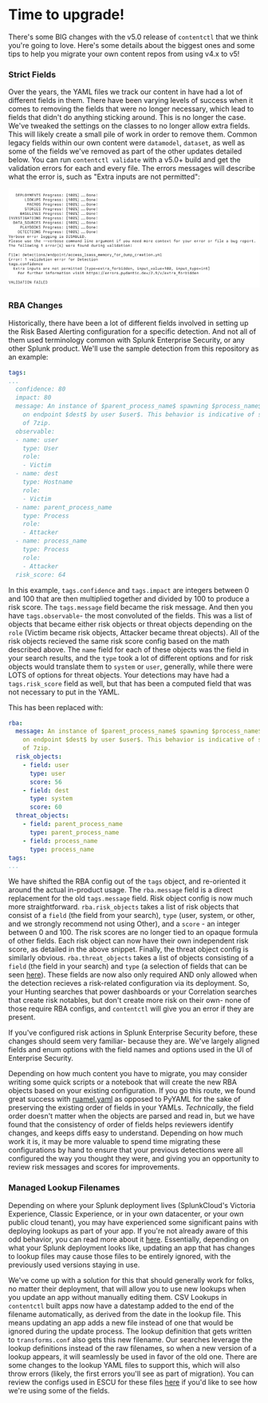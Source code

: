 # Time to upgrade!

There's some BIG changes with the v5.0 release of `contentctl` that we think you're going to love. Here's some details about the biggest ones and some tips to help you migrate your own content repos from using v4.x to v5!

### Strict Fields

Over the years, the YAML files we track our content in have had a lot of different fields in them. There have been varying levels of success when it comes to removing the fields that were no longer necessary, which lead to fields that didn't do anything sticking around. This is no longer the case. We've tweaked the settings on the classes to no longer allow extra fields. This will likely create a small pile of work in order to remove them. Common legacy fields within our own content were `datamodel`, `dataset`, as well as some of the fields we've removed as part of the other updates detailed below. You can run `contentctl validate` with a v5.0+ build and get the validation errors for each and every file. The errors messages will describe what the error is, such as "Extra inputs are not permitted":

![a terminal emulator screenshot of a validation error caused by extra fields](validation_error.png)

### RBA Changes

Historically, there have been a lot of different fields involved in setting up the Risk Based Alerting configuration for a specific detection. And not all of them used terminology common with Splunk Enterprise Security, or any other Splunk product. We'll use the sample detection from this repository as an example: 

```YAML
tags:
...
  confidence: 80
  impact: 80
  message: An instance of $parent_process_name$ spawning $process_name$ was identified
    on endpoint $dest$ by user $user$. This behavior is indicative of suspicious loading
    of 7zip.
  observable:
  - name: user
    type: User
    role:
    - Victim
  - name: dest
    type: Hostname
    role:
    - Victim
  - name: parent_process_name
    type: Process
    role:
    - Attacker
  - name: process_name
    type: Process
    role:
    - Attacker
  risk_score: 64
```

In this example, `tags.confidence` and `tags.impact` are integers between 0 and 100 that are then multiplied together and divided by 100 to produce a risk score. The `tags.message` field became the risk message. And then you have `tags.observable`- the most convoluted of the fields. This was a list of objects that became either risk objects or threat objects depending on the `role` (Victim became risk objects, Attacker became threat objects). All of the risk objects recieved the same risk score config based on the math described above. The `name` field for each of these objects was the field in your search results, and the `type` took a lot of different options and for risk objects would translate them to `system` or `user`, generally, while there were LOTS of options for threat objects. Your detections may have had a `tags.risk_score` field as well, but that has been a computed field that was not necessary to put in the YAML. 

This has been replaced with:

```YAML
rba:
  message: An instance of $parent_process_name$ spawning $process_name$ was identified
    on endpoint $dest$ by user $user$. This behavior is indicative of suspicious loading
    of 7zip.
  risk_objects:
    - field: user
      type: user
      score: 56
    - field: dest
      type: system
      score: 60
  threat_objects:
    - field: parent_process_name
      type: parent_process_name
    - field: process_name
      type: process_name
tags:
...
```
We have shifted the RBA config out of the `tags` object, and re-oriented it around the actual in-product usage. The `rba.message` field is a direct replacement for the old `tags.message` field. Risk object config is now much more straightforward. `rba.risk_objects` takes a list of risk objects that consist of a `field` (the field from your search), `type` (user, system, or other, and we strongly recommend not using Other), and a `score` - an integer between 0 and 100. The risk scores are no longer tied to an opaque formula of other fields. Each risk object can now have their own independent risk score, as detailed in the above snippet.  Finally, the threat object config is similarly obvious. `rba.threat_objects` takes a list of objects consisting of a `field` (the field in your search) and `type` (a selection of fields that can be seen [here](https://github.com/splunk/contentctl/blob/0ce5a79d49606609cce55e66708e015abc1257d0/contentctl/objects/rba.py#L17)). These fields are now also only required AND only allowed when the detection recieves a risk-related configuration via its deployment. So, your Hunting searches that power dashboards or your Correlation searches that create risk notables, but don't create more risk on their own- none of those require RBA configs, and `contentctl` will give you an error if they are present.

If you've configured risk actions in Splunk Enterprise Security before, these changes should seem very familiar- because they are. We've largely aligned fields and enum options with the field names and options used in the UI of Enterprise Security.

Depending on how much content you have to migrate, you may consider writing some quick scripts or a notebook that will create the new RBA objects based on your existing configuration. If you go this route, we found great success with [ruamel.yaml](https://pypi.org/project/ruamel.yaml/) as opposed to PyYAML for the sake of preserving the existing order of fields in your YAMLs. _Technically_, the field order doesn't matter when the objects are parsed and read in, but we have found that the consistency of order of fields helps reviewers identify changes, and keeps diffs easy to understand. Depending on how much work it is, it may be more valuable to spend time migrating these configurations by hand to ensure that your previous detections were all configured the way you thought they were, and giving you an opportunity to review risk messages and scores for improvements.

### Managed Lookup Filenames

Depending on where your Splunk deployment lives (SplunkCloud's Victoria Experience, Classic Experience, or in your own datacenter, or your own public cloud tenant), you may have experienced some significant pains with deploying lookups as part of your app. If you're not already aware of this odd behavior, you can read more about it [here](https://docs.splunk.com/Documentation/SplunkCloud/9.3.2408/Admin/PrivateApps#Manage_lookups_in_Splunk_Cloud_Platform). Essentially, depending on what your Splunk deployment looks like, updating an app that has changes to lookup files may cause those files to be entirely ignored, with the previously used versions staying in use.

We've come up with a solution for this that should generally work for folks, no matter their deployment, that will allow you to use new lookups when you update an app without manually editing them. CSV Lookups in `contentctl` built apps now have a datestamp added to the end of the filename automatically, as derived from the date in the lookup file. This means updating an app adds a new file instead of one that would be ignored during the update process. The lookup definition that gets written to `transforms.conf` also gets this new filename. Our searches leverage the lookup definitions instead of the raw filenames, so when a new version of a lookup appears, it will seamlessly be used in favor of the old one. There are some changes to the lookup YAML files to support this, which will also throw errors (likely, the first errors you'll see as part of migration). You can review the configs used in ESCU for these files [here](https://github.com/splunk/security_content/tree/develop/lookups) if you'd like to see how we're using some of the fields.
